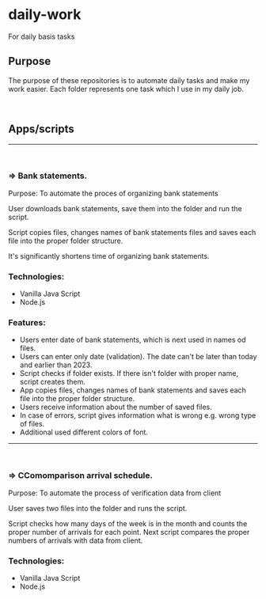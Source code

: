 # daily-work

For daily basis tasks

## Purpose

The purpose of these repositories is to automate daily tasks and make my work easier. Each folder represents one task which I use in my daily job.

<br>

## Apps/scripts

---

<br>

### => **Bank statements.**

Purpose: To automate the proces of organizing bank statements

User downloads bank statements, save them into the folder and run the script.

Script copies files, changes names of bank statements files and saves each file into the proper folder structure.

It's significantly shortens time of organizing bank statements.

### Technologies:

- Vanilla Java Script
- Node.js

### Features:

- Users enter date of bank statements, which is next used in names od files.
- Users can enter only date (validation). The date can't be later than today and earlier than 2023.
- Script checks if folder exists. If there isn't folder with proper name, script creates them.
- App copies files, changes names of bank statements and saves each file into the proper folder structure.
- Users receive information about the number of saved files.
- In case of errors, script gives information what is wrong e.g. wrong type of files.
- Additional used different colors of font.</br>

---

<br>

### => **CComomparison arrival schedule.**

Purpose: To automate the process of verification data from client

User saves two files into the folder and runs the script.

Script checks how many days of the week is in the month and counts the proper number of arrivals for each point. Next script compares the proper numbers of arrivals with data from client.

### Technologies:

- Vanilla Java Script
- Node.js

